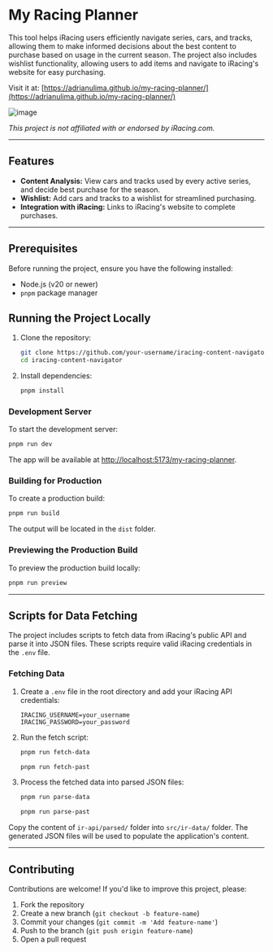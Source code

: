 # My Racing Planner

This tool helps iRacing users efficiently navigate series, cars, and tracks, allowing them to make informed decisions about the best content to purchase based on usage in the current season. The project also includes wishlist functionality, allowing users to add items and navigate to iRacing's website for easy purchasing.

Visit it at: [https://adrianulima.github.io/my-racing-planner/](https://adrianulima.github.io/my-racing-planner/)

![image](https://github.com/user-attachments/assets/8284bc52-811c-495d-89d7-8da642154ff4)

_This project is not affiliated with or endorsed by iRacing.com._

---

## Features

- **Content Analysis:** View cars and tracks used by every active series, and decide best purchase for the season.
- **Wishlist:** Add cars and tracks to a wishlist for streamlined purchasing.
- **Integration with iRacing:** Links to iRacing's website to complete purchases.

---

## Prerequisites

Before running the project, ensure you have the following installed:

- Node.js (v20 or newer)
- `pnpm` package manager

## Running the Project Locally

1. Clone the repository:

   ```bash
   git clone https://github.com/your-username/iracing-content-navigator.git
   cd iracing-content-navigator
   ```

2. Install dependencies:

   ```bash
   pnpm install
   ```

### Development Server

To start the development server:

```bash
pnpm run dev
```

The app will be available at [http://localhost:5173/my-racing-planner](http://localhost:5173/my-racing-planner).

### Building for Production

To create a production build:

```bash
pnpm run build
```

The output will be located in the `dist` folder.

### Previewing the Production Build

To preview the production build locally:

```bash
pnpm run preview
```

---

## Scripts for Data Fetching

The project includes scripts to fetch data from iRacing's public API and parse it into JSON files. These scripts require valid iRacing credentials in the `.env` file.

### Fetching Data

1. Create a `.env` file in the root directory and add your iRacing API credentials:

   ```env
   IRACING_USERNAME=your_username
   IRACING_PASSWORD=your_password
   ```

2. Run the fetch script:

   ```bash
   pnpm run fetch-data
   ```

   ```bash
   pnpm run fetch-past
   ```

3. Process the fetched data into parsed JSON files:

   ```bash
   pnpm run parse-data
   ```

   ```bash
   pnpm run parse-past
   ```

Copy the content of `ir-api/parsed/` folder into `src/ir-data/` folder. The generated JSON files will be used to populate the application's content.

---

## Contributing

Contributions are welcome! If you'd like to improve this project, please:

1. Fork the repository
2. Create a new branch (`git checkout -b feature-name`)
3. Commit your changes (`git commit -m 'Add feature-name'`)
4. Push to the branch (`git push origin feature-name`)
5. Open a pull request
